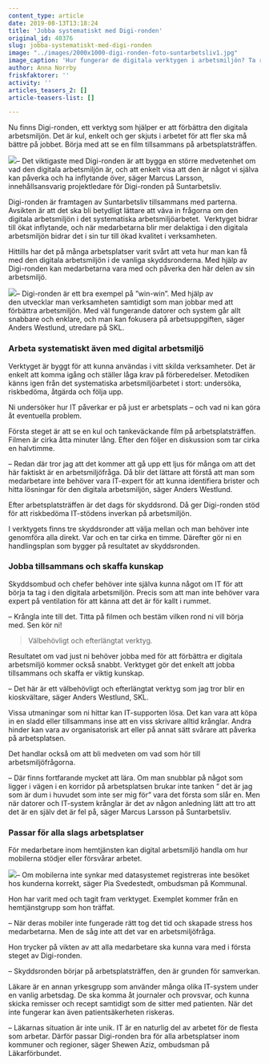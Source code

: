 ```yaml
---
content_type: article
date: 2019-08-13T13:18:24
title: 'Jobba systematiskt med Digi-ronden'
original_id: 40376
slug: jobba-systematiskt-med-digi-ronden
image: "../images/2000x1000-digi-ronden-foto-suntarbetsliv1.jpg"
image_caption: 'Hur fungerar de digitala verktygen i arbetsmiljön? Ta reda på det med hjälp av Digi-ronden. Du behöver inte vara IT-expert för att jobba med digital arbetsmiljö. '
author: Anna Norrby
friskfaktorer: ''
activity: ''
articles_teasers_2: []
article-teasers-list: []

---
```


Nu finns Digi-ronden, ett verktyg som hjälper er att förbättra den digitala arbetsmiljön. Det är kul, enkelt och ger skjuts i arbetet för att fler ska må bättre på jobbet. Börja med att se en film tillsammans på arbetsplatsträffen.

[![](https://www.suntarbetsliv.se/wp-content/uploads/2019/08/200x220-marcus-larsson_foto-kristofer-samuelsson-photography.jpg)](https://www.suntarbetsliv.se/wp-content/uploads/2019/08/200x220-marcus-larsson_foto-kristofer-samuelsson-photography.jpg)– Det viktigaste med Digi\-ronden är att bygga en större medvetenhet om vad den digitala arbetsmiljön är, och att enkelt visa att den är något vi själva kan påverka och ha inflytande över, säger Marcus Larsson, innehållsansvarig projektledare för Digi-ronden på Suntarbetsliv. 

Digi\-ronden är framtagen av Suntarbetsliv tillsammans med parterna. Avsikten är att det ska bli betydligt lättare att väva in frågorna om den digitala arbetsmiljön i det systematiska arbetsmiljöarbetet.  Verktyget bidrar till ökat inflytande, och när medarbetarna blir mer delaktiga i den digitala arbetsmiljön bidrar det i sin tur till ökad kvalitet i verksamheten.

Hittills har det på många arbetsplatser varit svårt att veta hur man kan få med den digitala arbetsmiljön i de vanliga skyddsronderna. Med hjälp av Digi-ronden kan medarbetarna vara med och påverka den här delen av sin arbetsmiljö. 

[![](https://www.suntarbetsliv.se/wp-content/uploads/2019/08/200x220-anders-westlund-foto-skl.jpg)](https://www.suntarbetsliv.se/wp-content/uploads/2019/08/200x220-anders-westlund-foto-skl.jpg)– Digi\-ronden är ett bra exempel på ”win-win”. Med hjälp av den utvecklar man verksamheten samtidigt som man jobbar med att förbättra arbetsmiljön. Med väl fungerande datorer och system går allt snabbare och enklare, och man kan fokusera på arbetsuppgiften, säger Anders Westlund, utredare på SKL.  

### Arbeta systematiskt även med digital arbetsmiljö

Verktyget är byggt för att kunna användas i vitt skilda verksamheter. Det är enkelt att komma igång och ställer låga krav på förberedelser. Metodiken känns igen från det systematiska arbetsmiljöarbetet i stort: undersöka, riskbedöma, åtgärda och följa upp. 

Ni undersöker hur IT påverkar er på just er arbetsplats – och vad ni kan göra åt eventuella problem. 

Första steget är att se en kul och tankeväckande film på arbetsplatsträffen. Filmen är cirka åtta minuter lång. Efter den följer en diskussion som tar cirka en halvtimme.  

– Redan där tror jag att det kommer att gå upp ett ljus för många om att det här faktiskt är en arbetsmiljöfråga. Då blir det lättare att förstå att man som medarbetare inte behöver vara IT-expert för att kunna identifiera brister och hitta lösningar för den digitala arbetsmiljön, säger Anders Westlund. 

Efter arbetsplatsträffen är det dags för skyddsrond. Då ger Digi-ronden stöd för att riskbedöma IT-stödens inverkan på arbetsmiljön.

I verktygets finns tre skyddsronder att välja mellan och man behöver inte genomföra alla direkt. Var och en tar cirka en timme. Därefter gör ni en handlingsplan som bygger på resultatet av skyddsronden.  

### Jobba tillsammans och skaffa kunskap

Skyddsombud och chefer behöver inte själva kunna något om IT för att börja ta tag i den digitala arbetsmiljön. Precis som att man inte behöver vara expert på ventilation för att känna att det är för kallt i rummet.

– Krångla inte till det. Titta på filmen och bestäm vilken rond ni vill börja med. Sen kör ni! 

> Välbehövligt och efterlängtat verktyg.

Resultatet om vad just ni behöver jobba med för att förbättra er digitala arbetsmiljö kommer också snabbt. Verktyget gör det enkelt att jobba tillsammans och skaffa er viktig kunskap. 

– Det här är ett välbehövligt och efterlängtat verktyg som jag tror blir en kioskvältare, säger Anders Westlund, SKL.  

Vissa utmaningar som ni hittar kan IT-supporten lösa. Det kan vara att köpa in en sladd eller tillsammans inse att en viss skrivare alltid krånglar. Andra hinder kan vara av organisatorisk art eller på annat sätt svårare att påverka på arbetsplatsen. 

Det handlar också om att bli medveten om vad som hör till arbetsmiljöfrågorna.

– Där finns fortfarande mycket att lära. Om man snubblar på något som ligger i vägen i en korridor på arbetsplatsen brukar inte tanken ” det är jag som är dum i huvudet som inte ser mig för” vara det första som slår en. Men när datorer och IT-system krånglar är det av någon anledning lätt att tro att det är en själv det är fel på, säger Marcus Larsson på Suntarbetsliv.

### Passar för alla slags arbetsplatser

För medarbetare inom hemtjänsten kan digital arbetsmiljö handla om hur mobilerna stödjer eller försvårar arbetet.

[![](https://www.suntarbetsliv.se/wp-content/uploads/2019/08/200x220-pia-svedestedt-foto-anna-norrby.jpg)](https://www.suntarbetsliv.se/wp-content/uploads/2019/08/200x220-pia-svedestedt-foto-anna-norrby.jpg)– Om mobilerna inte synkar med datasystemet registreras inte besöket hos kunderna korrekt, säger Pia Svedestedt, ombudsman på Kommunal.

Hon har varit med och tagit fram verktyget. Exemplet kommer från en hemtjänstgrupp som hon träffat.

– När deras mobiler inte fungerade rätt tog det tid och skapade stress hos medarbetarna. Men de såg inte att det var en arbetsmiljöfråga.

Hon trycker på vikten av att alla medarbetare ska kunna vara med i första steget av Digi-ronden.

– Skyddsronden börjar på arbetsplatsträffen, den är grunden för samverkan.

Läkare är en annan yrkesgrupp som använder många olika IT-system under en vanlig arbetsdag. De ska komma åt journaler och provsvar, och kunna skicka remisser och recept samtidigt som de sitter med patienten. När det inte fungerar kan även patientsäkerheten riskeras.

– Läkarnas situation är inte unik. IT är en naturlig del av arbetet för de flesta som arbetar. Därför passar Digi\-ronden bra för alla arbetsplatser inom kommuner och regioner, säger Shewen Aziz, ombudsman på Läkarförbundet.

